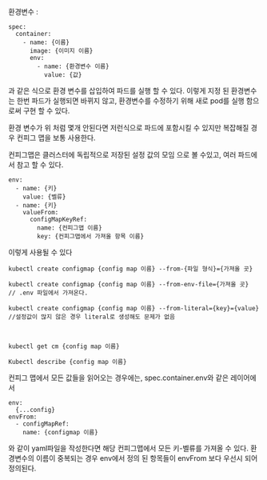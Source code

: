

환경변수 :

```
spec:
  container:
    - name: {이름}
      image: {이미지 이름}
      env:
        - name: {환경변수 이름}
          value: {값}
```
과 같은 식으로 환경 변수를 삽입하여 파드를 실행 할 수 있다.
이렇게 지정 된 환경변수는 한번 파드가 실행되면 바뀌지 않고, 환경변수를 수정하기 위해 새로 pod를 실행 함으로써 구현 할 수 있다.


환경 변수가 위 처럼 몇개 안된다면 저런식으로 파드에 포함시킬 수 있지만 복잡해질 경우 컨피그 맵을 보통 사용한다.

컨피그맵은 클러스터에 독립적으로 저장된 설정 값의 모임 으로 볼 수있고, 여러 파드에서 참고 할 수 있다.

```
env:
  - name: {키}
    value: {벨류}
  - name: {키}
    valueFrom:
      configMapKeyRef:
        name: {컨피그맵 이름}
        key: {컨피그맵에서 가져올 항목 이름}
```

이렇게 사용될 수 있다
```
kubectl create configmap {config map 이름} --from-{파일 형식}={가져올 곳}

kubectl create configmap {config map 이름} --from-env-file={가져올 곳}
// .env 파일에서 가져온다.

kubectl create configmap {config map 이름} --from-literal={key}={value}
//설정값이 많지 않은 경우 literal로 생성해도 문제가 없음



kubectl get cm {config map 이름}

Kubectl describe {config map 이름}
```

컨피그 맵에서 모든 값들을 읽어오는 경우에는, 
spec.container.env와 같은 레이어에서 
```
env:
  {...config}
envFrom:
  - configMapRef:
    name: {configmap 이름}
```
와 같이 yaml파일을 작성한다면 해당 컨피그맵에서 모든 키-벨류를 가져올 수 있다.
환경변수의 이름이 중복되는 경우 env에서 정의 된 항목들이 envFrom 보다 우선시 되어 정의된다.

